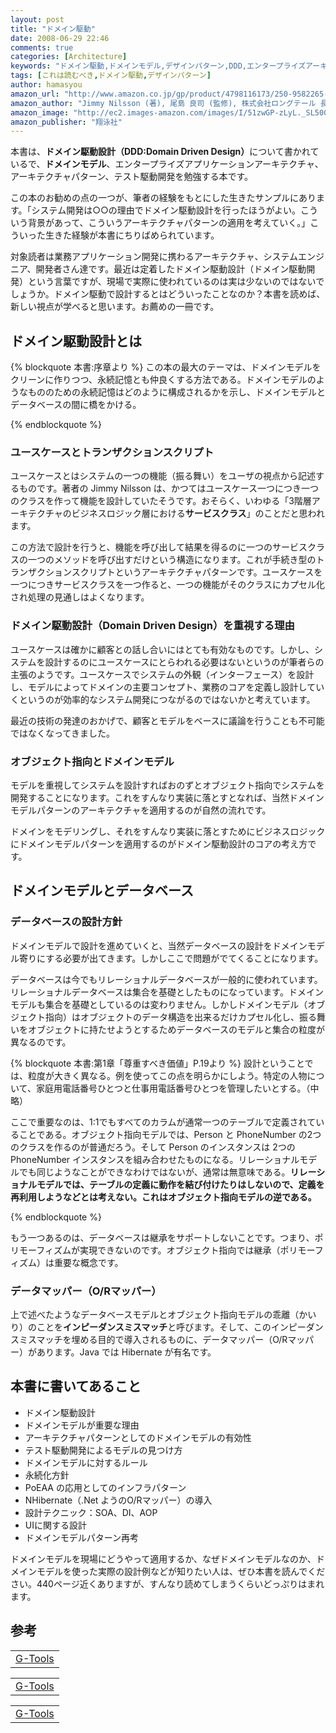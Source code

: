 ```yaml
---
layout: post
title: "ドメイン駆動"
date: 2008-06-29 22:46
comments: true
categories: [Architecture]
keywords: "ドメイン駆動,ドメインモデル,デザインパターン,DDD,エンタープライズアーキテクチャ,テスト駆動開発,9784798116174"
tags: [これは読むべき,ドメイン駆動,デザインパターン]
author: hamasyou
amazon_url: "http://www.amazon.co.jp/gp/product/4798116173/250-9582265-5494630?ie=UTF8&tag=sorehabooks-22&linkCode=xm2&camp=247&creativeASIN=4798116173"
amazon_author: "Jimmy Nilsson (著), 尾島 良司 (監修), 株式会社ロングテール 長尾 高弘 (翻訳)"
amazon_image: "http://ec2.images-amazon.com/images/I/51zwGP-zLyL._SL500_AA300_.jpg"
amazon_publisher: "翔泳社"
---
```


本書は、<strong>ドメイン駆動設計（DDD:Domain Driven Design）</strong>について書かれているで、<strong>ドメインモデル</strong>、エンタープライズアプリケーションアーキテクチャ、アーキテクチャパターン、テスト駆動開発を勉強する本です。

この本のお勧めの点の一つが、筆者の経験をもとにした生きたサンプルにあります。「システム開発は○○の理由でドメイン駆動設計を行ったほうがよい。こういう背景があって、こういうアーキテクチャパターンの適用を考えていく。」こういった生きた経験が本書にちりばめられています。

対象読者は業務アプリケーション開発に携わるアーキテクチャ、システムエンジニア、開発者さん達です。最近は定着したドメイン駆動設計（ドメイン駆動開発）という言葉ですが、現場で実際に使われているのは実は少ないのではないでしょうか。ドメイン駆動で設計するとはどういったことなのか？本書を読めば、新しい視点が学べると思います。お薦めの一冊です。


<!-- more -->

<h2>ドメイン駆動設計とは</h2>

{% blockquote 本書:序章より %}
この本の最大のテーマは、ドメインモデルをクリーンに作りつつ、永続記憶とも仲良くする方法である。ドメインモデルのようなもののための永続記憶はどのように構成されるかを示し、ドメインモデルとデータベースの間に橋をかける。


{% endblockquote %}

<h3>ユースケースとトランザクションスクリプト</h3>

ユースケースとはシステムの一つの機能（振る舞い）をユーザの視点から記述するものです。著者の Jimmy Nilsson は、かつてはユースケース一つにつき一つのクラスを作って機能を設計していたそうです。おそらく、いわゆる「3階層アーキテクチャのビジネスロジック層における<strong>サービスクラス</strong>」のことだと思われます。

この方法で設計を行うと、機能を呼び出して結果を得るのに一つのサービスクラスの一つのメソッドを呼び出すだけという構造になります。これが手続き型のトランザクションスクリプトというアーキテクチャパターンです。ユースケースを一つにつきサービスクラスを一つ作ると、一つの機能がそのクラスにカプセル化され処理の見通しはよくなります。

<h3>ドメイン駆動設計（Domain Driven Design）を重視する理由</h3>

ユースケースは確かに顧客との話し合いにはとても有効なものです。しかし、システムを設計するのにユースケースにとらわれる必要はないというのが筆者らの主張のようです。ユースケースでシステムの外観（インターフェース）を設計し、モデルによってドメインの主要コンセプト、業務のコアを定義し設計していくというのが効率的なシステム開発につながるのではないかと考えています。

最近の技術の発達のおかげで、顧客とモデルをベースに議論を行うことも不可能ではなくなってきました。

<h3>オブジェクト指向とドメインモデル</h3>

モデルを重視してシステムを設計すればおのずとオブジェクト指向でシステムを開発することになります。これをすんなり実装に落とすとなれば、当然ドメインモデルパターンのアーキテクチャを適用するのが自然の流れです。

ドメインをモデリングし、それをすんなり実装に落とすためにビジネスロジックにドメインモデルパターンを適用するのがドメイン駆動設計のコアの考え方です。

<h2>ドメインモデルとデータベース</h2>

<h3>データベースの設計方針</h3>

ドメインモデルで設計を進めていくと、当然データベースの設計をドメインモデル寄りにする必要が出てきます。しかしここで問題がでてくることになります。

データベースは今でもリレーショナルデータベースが一般的に使われています。リレーショナルデータベースは集合を基礎としたものになっています。ドメインモデルも集合を基礎としているのは変わりません。しかしドメインモデル（オブジェクト指向）はオブジェクトのデータ構造を出来るだけカプセル化し、振る舞いをオブジェクトに持たせようとするためデータベースのモデルと集合の粒度が異なるのです。

{% blockquote 本書:第1章「尊重すべき価値」P.19より %}
設計ということでは、粒度が大きく異なる。例を使ってこの点を明らかにしよう。特定の人物について、家庭用電話番号ひとつと仕事用電話番号ひとつを管理したいとする。（中略）

ここで重要なのは、1:1でもすべてのカラムが通常一つのテーブルで定義されていることである。オブジェクト指向モデルでは、Person と PhoneNumber の2つのクラスを作るのが普通だろう。そして Person のインスタンスは 2つの PhoneNumber インスタンスを組み合わせたものになる。リレーショナルモデルでも同じようなことができなわけではないが、通常は無意味である。<b>リレーショナルモデルでは、テーブルの定義に動作を結び付けたりはしないので、定義を再利用しようなどとは考えない。これはオブジェクト指向モデルの逆である。</b>


{% endblockquote %}

もう一つあるのは、データベースは継承をサポートしないことです。つまり、ポリモーフィズムが実現できないのです。オブジェクト指向では継承（ポリモーフィズム）は重要な概念です。

<h3>データマッパー（O/Rマッパー）</h3>

上で述べたようなデータベースモデルとオブジェクト指向モデルの乖離（かいり）のことを<strong>インピーダンスミスマッチ</strong>と呼びます。そして、このインピーダンスミスマッチを埋める目的で導入されるものに、データマッパー（O/Rマッパー）があります。Java では Hibernate が有名です。

<h2>本書に書いてあること</h2>

<ul>
<li>ドメイン駆動設計</li>
<li>ドメインモデルが重要な理由</li>
<li>アーキテクチャパターンとしてのドメインモデルの有効性</li>
<li>テスト駆動開発によるモデルの見つけ方</li>
<li>ドメインモデルに対するルール</li>
<li>永続化方針</li>
<li>PoEAA の応用としてのインフラパターン</li>
<li>NHibernate（.Net ようのO/Rマッパー）の導入</li>
<li>設計テクニック：SOA、DI、AOP</li>
<li>UIに関する設計</li>
<li>ドメインモデルパターン再考</li>
</ul>

ドメインモデルを現場にどうやって適用するか、なぜドメインモデルなのか、ドメインモデルを使った実際の設計例などが知りたい人は、ぜひ本書を読んでください。440ページ近くありますが、すんなり読めてしまうくらいどっぷりはまれます。

<h2>参考</h2>

<div class="rakuten">
<table width="400"  border="0" cellpadding="5"><tr><td colspan="2"><a href="http://www.amazon.co.jp/exec/obidos/ASIN/4798105538/sorehabooks-22/ref=nosim/" rel="external nofollow">G-Tools</a></font></td></tr></table>
</div>

<div class="rakuten">
<table width="400" border="0" cellpadding="5"><tr><td colspan="2"><a href="http://www.amazon.co.jp/exec/obidos/ASIN/0321125215/sorehabooks-22/ref=nosim/" rel="external nofollow">G-Tools</a></font></td></tr></table>
</div>

<div class="rakuten">
<table width="400" border="0" cellpadding="5"><tr><td colspan="2"><a href="http://www.amazon.co.jp/exec/obidos/ASIN/4798109037/sorehabooks-22/ref=nosim/" rel="external nofollow">G-Tools</a></font></td></tr></table>
</div>




